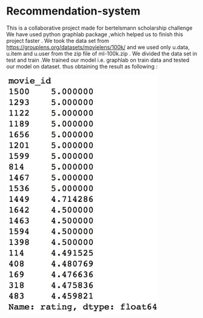 # Recommendation-system
This is a collaborative project made for bertelsmann  scholarship challenge  
We have used python graphlab package ,which helped us to finish this project faster .
We took the data set from https://grouplens.org/datasets/movielens/100k/ and we used only u.data, u.item and u.user from the zip file of ml-100k.zip .
We divided the data set in test and train .We trained our model i.e. graphlab on train data and tested our model on dataset.
thus obtaining the result as following :

![output](output.jpg)

